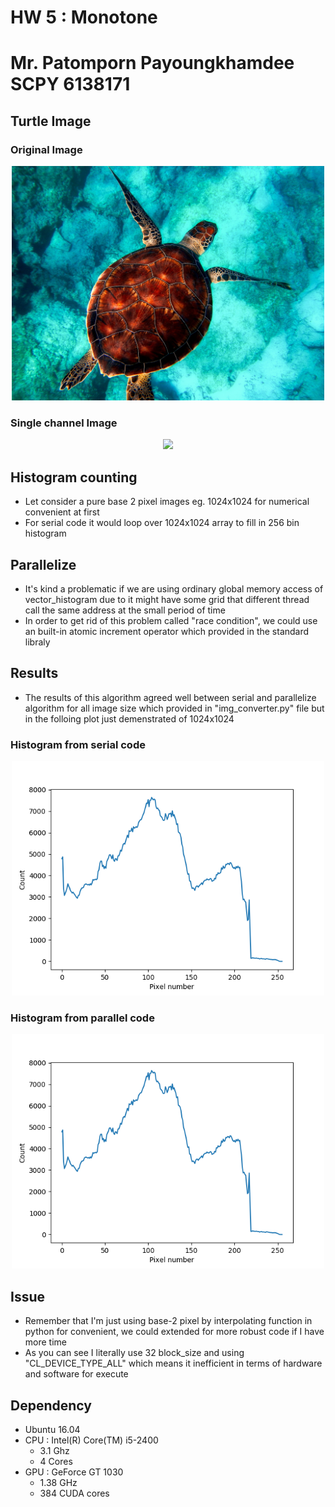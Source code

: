 # HW 5 : Monotone
# Mr. Patomporn Payoungkhamdee SCPY 6138171

## Turtle Image

### Original Image
<p align="center">
<img src="turtle.jpg" width="500px" >
</p>

### Single channel Image
<p align="center">
<img src="monoturtle.jpg" width="500px" >
</p>

## Histogram counting
* Let consider a pure base 2 pixel images eg. 1024x1024 for numerical convenient at first
* For serial code it would loop over 1024x1024 array to fill in 256 bin histogram

## Parallelize
* It's kind a problematic if we are using ordinary global memory access of vector_histogram due to it might have some grid that different thread call the same address at the small period of time
* In order to get rid of this problem called "race condition", we could use an built-in atomic increment operator which provided in the standard libraly

## Results
* The results of this algorithm agreed well between serial and parallelize algorithm for all image size which provided in "img_converter.py" file but in the folloing plot just demenstrated of 1024x1024

###  Histogram from serial code
<p align="center">
<img src="hist_from_cpu.png" width="500px" >
</p>

### Histogram from parallel code
<p align="center">
<img src="hist_from_gpu.png" width="500px" >
</p>

## Issue
* Remember that I'm just using base-2 pixel by interpolating function in python for convenient, we could extended for more robust code if I have more time
* As you can see I literally use 32 block_size and using "CL_DEVICE_TYPE_ALL" which means it inefficient in terms of hardware and software for execute

## Dependency
* Ubuntu 16.04
* CPU : Intel(R) Core(TM) i5-2400
	* 3.1 Ghz
	* 4 Cores
* GPU : GeForce GT 1030 
	* 1.38 GHz
	* 384 CUDA cores